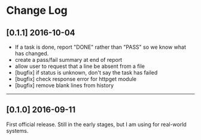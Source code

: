 Change Log
==========

## [0.1.1] 2016-10-04

- If a task is done, report "DONE" rather than "PASS" so we know
  what has changed.
- create a pass/fail summary at end of report
- allow user to request that a line be absent from a file
- [bugfix] if status is unknown, don't say the task has failed
- [bugfix] check response error for httpget module
- [bugfix] remove blank lines from history

<hr>

## [0.1.0] 2016-09-11

First official release.  Still in the early stages,
but I am using for real-world systems.


